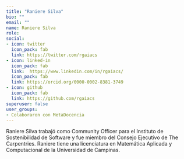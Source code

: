 ```yaml
---
title: "Raniere Silva"
bio: ""
email: ""
name: Raniere Silva
role:
social:
- icon: twitter
  icon_pack: fab
  link: https://twitter.com/rgaiacs
- icon: linked-in
  icon_pack: fab
  link:  https://www.linkedin.com/in/rgaiacs/
  icon_pack: fab
  link: https://orcid.org/0000-0002-8381-3749
- icon: github
  icon_pack: fab
  link: https://github.com/rgaiacs
superuser: false
user_groups:
- Colaboraron con MetaDocencia
---
```


Raniere Silva trabajó como Community Officer para el Instituto de Sostenibilidad de Software y fue miembro del Consejo Ejecutivo de The Carpentries. Raniere tiene una licenciatura en Matemática Aplicada y Computacional de la Universidad de Campinas.

